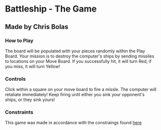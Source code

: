 # Battleship - The Game
## Made by Chris Bolas

### How to Play

The board will be populated with your pieces randomly within the Play Board. 
Your mission is to destroy the computer's ships by sending missiles to locations 
on your Move Board. If you successfully hit, it will turn Red, if you miss,
it will turn Yellow!

### Controls

Click within a square on your move board to fire a missle. The computer will 
retaliate immediately! Keep firing until either you sink your opponent's ships,
or they sink yours!

### Constraints

This game was made in accordance with the constraings found [here](https://www.theodinproject.com/courses/javascript/lessons/battleship)